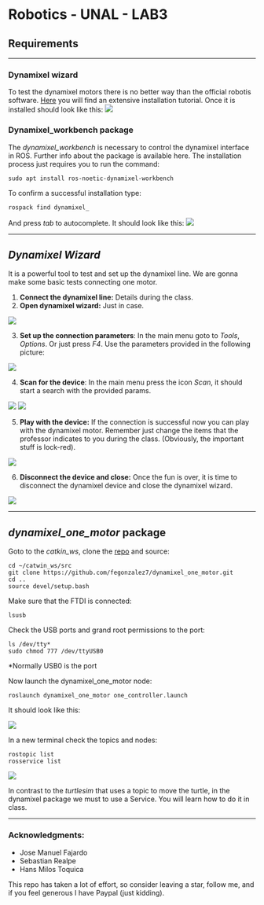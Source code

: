 # Robotics - UNAL - LAB3

## Requirements
------
### Dynamixel wizard
To test the dynamixel motors there is no better way than the official robotis software. [Here](https://emanual.robotis.com/docs/en/software/dynamixel/dynamixel_wizard2/) you will find an extensive installation tutorial. Once it is installed should look like this:
![](https://i.postimg.cc/wMLrh23Y/Screenshot-from-2022-03-04-20-44-38.png) 

### Dynamixel_workbench package
The *dynamixel_workbench* is necessary to control the dynamixel interface in ROS. Further info about the package is available here. The installation process just requires you to run the command:
```console
sudo apt install ros-noetic-dynamixel-workbench
```

To confirm a successful installation type:
```console
rospack find dynamixel_
```
And press *tab* to autocomplete. It should look like this:
![](https://i.postimg.cc/mg85NtZk/Screenshot-from-2022-03-04-20-52-05.png)

------
## *Dynamixel Wizard*
It is a powerful tool to test and set up the dynamixel line. We are gonna make some basic tests connecting one motor.
 
 1. **Connect the dynamixel line:** Details during the class.
 2. **Open dynamixel wizard:** Just in case.

 ![](https://i.postimg.cc/wMqNVTjx/Screenshot-from-2022-03-04-21-09-04.png)

 3. **Set up the connection parameters**: In the main menu goto to *Tools*, *Options*. Or just press *F4*. Use the parameters provided in the following picture:

 ![](https://i.postimg.cc/6302yJLk/Screenshot-from-2022-03-04-21-03-55.png)

 4. **Scan for the device**: In the main menu press the icon *Scan*, it should start a search with the provided params.

 ![](https://i.postimg.cc/VL5rLhSh/Screenshot-from-2022-03-04-21-13-26.png)
 ![](https://i.postimg.cc/rsHpr8dP/Screenshot-from-2022-03-04-21-14-33.png)

 5. **Play with the device:** If the connection is successful now you can play with the dynamixel motor. Remember just change the items that the professor indicates to you during the class. (Obviously, the important stuff is lock-red).

 ![](https://i.postimg.cc/Gmy4vsxJ/Screenshot-from-2022-03-04-21-03-09.png)

 6. **Disconnect the device and close:** Once the fun is over, it is time to disconnect the dynamixel device and close the dynamixel wizard.

 ![](https://i.postimg.cc/5tJ2vK0b/Screenshot-from-2022-03-04-23-04-31.png)

------
## *dynamixel_one_motor* package
Goto to the *catkin_ws*, clone the [repo](https://github.com/fegonzalez7/dynamixel_one_motor.git) and source:
```console
cd ~/catwin_ws/src
git clone https://github.com/fegonzalez7/dynamixel_one_motor.git
cd ..
source devel/setup.bash
```

Make sure that the FTDI is connected:
```console
lsusb
```

Check the USB ports and grand root permissions to the port:
```console
ls /dev/tty*
sudo chmod 777 /dev/ttyUSB0
```
*Normally USB0 is the port

Now launch the dynamixel_one_motor node:
```console
roslaunch dynamixel_one_motor one_controller.launch
```
It should look like this:

![](https://i.postimg.cc/y8414p0c/Screenshot-from-2022-03-04-22-53-53.png)

In a new terminal check the topics and nodes:
```console
rostopic list
rosservice list
```
![](https://i.postimg.cc/TPTThy7P/Screenshot-from-2022-03-04-22-54-35.png)

In contrast to the *turtlesim* that uses a topic to move the turtle, in the dynamixel package we must to use a Service. You will learn how to do it in class.

-----

### Acknowledgments:

 - Jose Manuel Fajardo
 - Sebastian Realpe
 - Hans Milos Toquica

This repo has taken a lot of effort, so consider leaving a star, follow me, and if you feel generous I have Paypal (just kidding).
